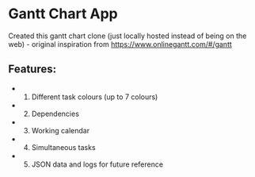 # Gantt Chart App

Created this gantt chart clone (just locally hosted instead of being on the web) - original inspiration from https://www.onlinegantt.com/#/gantt

## Features:

* 1. Different task colours (up to 7 colours)
* 2. Dependencies
* 3. Working calendar
* 4. Simultaneous tasks
* 5. JSON data and logs for future reference